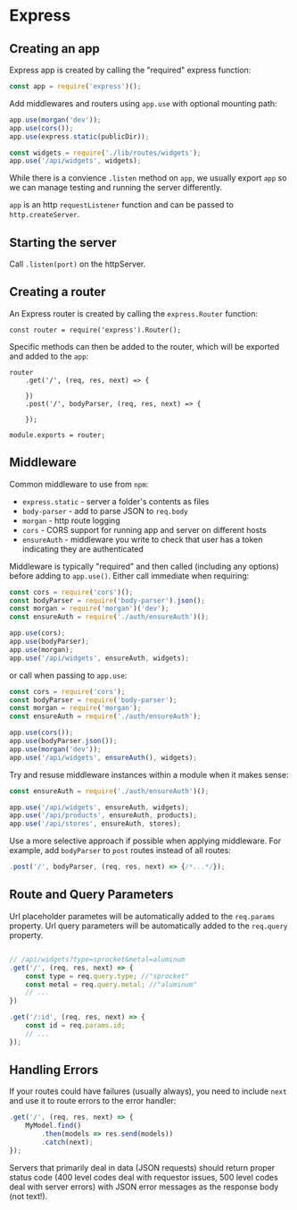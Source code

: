 Express
===

## Creating an app

Express app is created by calling the "required" express function:

```js
const app = require('express')();
```

Add middlewares and routers using `app.use` with optional mounting path:

```js
app.use(morgan('dev'));
app.use(cors());
app.use(express.static(publicDir));

const widgets = require('./lib/routes/widgets');
app.use('/api/widgets', widgets);
```

While there is a convience `.listen` method on `app`, we usually export `app` so we
can manage testing and running the server differently. 

`app` is an http `requestListener` function and can be passed to `http.createServer`.

## Starting the server

Call `.listen(port)` on the httpServer.

## Creating a router

An Express router is created by calling the `express.Router` function:

```
const router = require('express').Router();
```

Specific methods can then be added to the router, which will be exported and added to the `app`:

```
router
    .get('/', (req, res, next) => {

    })
    .post('/', bodyParser, (req, res, next) => {

    });

module.exports = router;
```

## Middleware

Common middleware to use from `npm`:

* `express.static` - server a folder's contents as files
* `body-parser` - add to parse JSON to `req.body`
* `morgan` - http route logging
* `cors` - CORS support for running app and server on different hosts
* `ensureAuth` - middleware you write to check that user has a token indicating they are authenticated

Middleware is typically "required" and then called (including any options) before adding to `app.use()`.
Either call immediate when requiring:

```js
const cors = require('cors')();
const bodyParser = require('body-parser').json();
const morgan = require('morgan')('dev');
const ensureAuth = require('./auth/ensureAuth')();

app.use(cors);
app.use(bodyParser);
app.use(morgan);
app.use('/api/widgets', ensureAuth, widgets);
```

or call when passing to `app.use`:

```js
const cors = require('cors');
const bodyParser = require('body-parser');
const morgan = require('morgan');
const ensureAuth = require('./auth/ensureAuth');

app.use(cors());
app.use(bodyParser.json());
app.use(morgan('dev'));
app.use('/api/widgets', ensureAuth(), widgets);
```

Try and resuse middleware instances within a module when it makes sense:

```js
const ensureAuth = require('./auth/ensureAuth')();

app.use('/api/widgets', ensureAuth, widgets);
app.use('/api/products', ensureAuth, products);
app.use('/api/stores', ensureAuth, stores);
```

Use a more selective approach if possible when applying middleware. 
For example, add `bodyParser` to `post` routes instead of all routes:

```js
.post('/', bodyParser, (req, res, next) => {/*...*/});
```

## Route and Query Parameters

Url placeholder parametes will be automatically added to the `req.params` property.
Url query parameters will be automatically added to the `req.query` property.

```js

// /api/widgets?type=sprocket&metal=aluminum
.get('/', (req, res, next) => {
    const type = req.query.type; //"sprocket"
    const metal = req.query.metal; //"aluminum"
    // ...
})

.get('/:id', (req, res, next) => {
    const id = req.params.id;
    // ...
});
```

## Handling Errors

If your routes could have failures (usually always), you need to include `next` and use 
it to route errors to the error handler:

```js
.get('/', (req, res, next) => {
    MyModel.find()
        .then(models => res.send(models))
        .catch(next);
});
```

Servers that primarily deal in data (JSON requests) should return proper status code 
(400 level codes deal with requestor issues, 500 level codes deal with server errors)
with JSON error messages as the response body (not text!).


